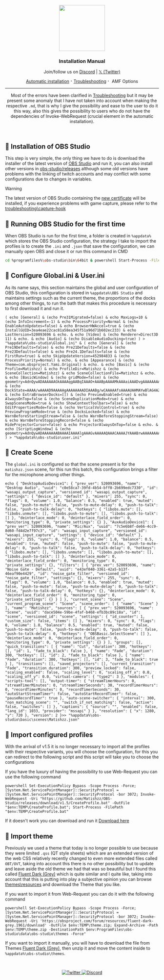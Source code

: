 <div align="center">
  <img src="https://jdleongomez.info/es/post/obs/featured.png" height="150">
<h3>Installation Manual</h3>
  </a>
  <p>
    Join/follow us on <a href="https://dsc.gg/matishzz-tweak" target="_blank">Discord</a> | <a href="https://x.com/Matishzz" target="_blank">𝕏 (Twitter)</a>
  </p>
  <p>
    <a href="https://github.com/Matishzz/OBS-Studio">Automatic installation</a> ⠂<a href="https://github.com/Matishzz/OBS-Studio/blob/main/Troubleshooting.md">Troubleshooting</a> ⠂ AMF Options
    
  </p>
</div>  

---

<p align="center">
Most of the errors have been clarified in <a href="https://github.com/Matishzz/OBS-Studio/blob/main/Troubleshooting.md">Troubleshooting</a> but it may be present some anomaly that I have not taken into account when making the respective <code>.md</code>, that is why I give the possibility and ease to the user to do it this way, also this gives the possibility to users who do not have the dependencies of Invoke-WebRequest (crucial element in the automatic installation).
</p>

<br>

## 🔗 Installation of OBS Studio
This step is very simple, the only thing we have to do is download the installer of the latest version of <a href="https://obsproject.com/es/download">OBS Studio</a> and run it, you can also install other versions in <a href="https://github.com/obsproject/obs-studio/releases">obs-studio/releases</a> although some old versions have problems with the linking of twitch accounts and may conflict with some configurations due to changes in variables.
> [!WARNING]
> The latest version of OBS Studio containing the <a href="https://obsproject.com/kb/capture-hook-certificate-update">new certificate</a> will be installed, if you experience problems with game capture, please refer to the <a href="https://github.com/Matishzz/OBS-Studio/blob/main/Troubleshooting.md#game-capture-does-not-work-">troubleshooting\capture-hook</a>


## 📌 Running OBS Studio for the first time
When OBS Studio is run for the first time, a folder is created in `%appdata%` which stores the OBS Studio configuration, the strategy I take to import the profiles is to create the `.ini` and `.json` that save the configuration, we can manually open OBS and close it or run this command in CMD
```bash
cd %programfiles%\obs-studio\bin\64bit & powershell Start-Process -FilePath "obs64.exe" -WindowStyle Minimized & timeout /t 3 >nul & powershell stop-process -ProcessName obs64 -Force
```

## 🎈 Configure Global.ini & User.ini
As its name says, this section maintains the global and user configuration of OBS Studio, this configuration is stored in `%appdata%\OBS Studio` and maintains settings such as the current theme, the proportions of the docks among other things, to run the bath that makes this procedure is necessary to first download it and run it.
```batch
( echo [General] & (echo Pre31Migrated=false) & echo MaxLogs=10 & (echo InfoIncrement=-1) & echo ProcessPriority=Normal & (echo EnableAutoUpdates=false) & echo BrowserHWAccel=true & (echo InstallGUID=3ea4eae22cac81a58ea345f51a96d71b602ec233) & echo LastVersion=520093696 & echo. & echo [Video] & (echo Renderer=Direct3D 11) & echo. & echo [Audio] & (echo DisableAudioDucking=true) ) > "%appdata%\obs-studio\Global.ini" & ( echo [General] & (echo Pre19Defaults=false) & echo Pre21Defaults=false & (echo Pre23Defaults=false) & echo Pre24.1Defaults=false & (echo FirstRun=true) & echo SkipUpdateVersion=452984833 & (echo ProcessPriority=Normal) & echo. & echo [Appearance] & (echo Theme=com.obsproject.Yami.Original) & echo. & echo [Basic] & (echo Profile=Matishzz) & echo ProfileDir=Matishzz & (echo SceneCollection=Matishzz) & echo SceneCollectionFile=Matishzz & echo. & echo [BasicWindow] & (echo gridMode=false) & (echo geometry=AdnQywADAAAAAAGkAAAAqgAABqIAAAO+AAABpAAAAMkAAAaiAAADvgAAAAAAAAAAB4AAAAGkAAAAyQAABqIAAAO+) & (echo DockState=AAAA/wAAAAD9AAAAAgAAAAAAAADIAAABg/wCAAAAAfsAAAAUAHMAYwBlAG4AZQBzAEQAbwBjAGsBAAAAFwAAAYMAAAChAP///wAAAAMAAAT/AAABNvwBAAAABfsAAAAWAHMAbwB1AHIAYwBlAHMARABvAGMAawEAAAAAAAAAxQAAAJgA////+wAAAB4AdAByAGEAbgBzAGkAdABpAG8AbgBzAEQAbwBjAGsAAAACogAAATAAAAEwAP////sAAAASAHMAdABhAHQAcwBEAG8AYwBrAQAAAMkAAAJfAAACXwD////7AAAAEgBtAGkAeABlAHIARABvAGMAawEAAAMsAAABHwAAALYA////+wAAABgAYwBvAG4AdAByAG8AbABzAEQAbwBjAGsBAAAETwAAALAAAACwAP///wAABDMAAAGDAAAABAAAAAQAAAAIAAAACPwAAAAA) & (echo ExtraBrowserDocks=[]) & (echo PreviewEnabled=true) & echo AlwaysOnTop=false & (echo SceneDuplicationMode=true) & echo SwapScenesMode=true & (echo ShowContextToolbars=false) & echo EditPropertiesMode=false & (echo VerticalVolControl=true) & echo PreviewProgramMode=true & (echo DocksLocked=false) & echo WarnBeforeStartingStream=false & (echo WarnBeforeStoppingStream=false) & echo WarnBeforeStoppingRecord=false & (echo HideProjectorCursor=false) & echo ProjectorAlwaysOnTop=false & echo. & echo [ScriptLogWindow] & (echo geometry=AdnQywADAAAAAAABAAAAIAAAAlgAAAGvAAAAAQAAACAAAAJYAAABrwAAAAAAAAAAB4AAAAABAAAAIAAAAlgAAAGv) ) > "%appdata%\obs-studio\user.ini"
```

## 🔌 Create Scene
The `global.ini` is configured so that the scene present is for the `matishzz.json` scene, for this run this batch, this configuration brings a filter for the microphone among other things.
```batch
echo { "DesktopAudioDevice1": { "prev_ver": 520093696, "name": "Desktop Audio", "uuid": "c0e58ca7-39fd-4b54-bff0-2b699edc7330", "id": "wasapi_output_capture", "versioned_id": "wasapi_output_capture", "settings": { "device_id": "default" }, "mixers": 255, "sync": 0, "flags": 0, "volume": 1.0, "balance": 0.5, "enabled": true, "muted": false, "push-to-mute": false, "push-to-mute-delay": 0, "push-to-talk": false, "push-to-talk-delay": 0, "hotkeys": { "libobs.mute": [], "libobs.unmute": [], "libobs.push-to-mute": [], "libobs.push-to-talk": [] }, "deinterlace_mode": 0, "deinterlace_field_order": 0, "monitoring_type": 0, "private_settings": {} }, "AuxAudioDevice1": { "prev_ver": 520093696, "name": "Mic/Aux", "uuid": "7c5e6b8f-de66-4cc9-8d60-fd4d2e7f97c3", "id": "wasapi_input_capture", "versioned_id": "wasapi_input_capture", "settings": { "device_id": "default" }, "mixers": 255, "sync": 0, "flags": 0, "volume": 1.0, "balance": 0.5, "enabled": true, "muted": false, "push-to-mute": false, "push-to-mute-delay": 0, "push-to-talk": false, "push-to-talk-delay": 0, "hotkeys": { "libobs.mute": [], "libobs.unmute": [], "libobs.push-to-mute": [], "libobs.push-to-talk": [] }, "deinterlace_mode": 0, "deinterlace_field_order": 0, "monitoring_type": 0, "private_settings": {}, "filters": [ { "prev_ver": 520093696, "name": "Noise Gate - Default", "uuid": "e43ef040-3361-42a5-b13f-46eaf90e4429", "id": "noise_gate_filter", "versioned_id": "noise_gate_filter", "settings": {}, "mixers": 255, "sync": 0, "flags": 0, "volume": 1.0, "balance": 0.5, "enabled": true, "muted": false, "push-to-mute": false, "push-to-mute-delay": 0, "push-to-talk": false, "push-to-talk-delay": 0, "hotkeys": {}, "deinterlace_mode": 0, "deinterlace_field_order": 0, "monitoring_type": 0, "private_settings": {} } ] }, "current_scene": "Scene", "current_program_scene": "Scene", "scene_order": [ { "name": "Scene" } ], "name": "Matishzz", "sources": [ { "prev_ver": 520093696, "name": "Scene", "uuid": "dace504e-59be-4faf-b468-efb3bc89c18a", "id": "scene", "versioned_id": "scene", "settings": { "id_counter": 1, "custom_size": false, "items": [] }, "mixers": 0, "sync": 0, "flags": 0, "volume": 1.0, "balance": 0.5, "enabled": true, "muted": false, "push-to-mute": false, "push-to-mute-delay": 0, "push-to-talk": false, "push-to-talk-delay": 0, "hotkeys": { "OBSBasic.SelectScene": [] }, "deinterlace_mode": 0, "deinterlace_field_order": 0, "monitoring_type": 0, "private_settings": {} } ], "groups": [], "quick_transitions": [ { "name": "Cut", "duration": 300, "hotkeys": [], "id": 1, "fade_to_black": false }, { "name": "Fade", "duration": 300, "hotkeys": [], "id": 2, "fade_to_black": false }, { "name": "Fade", "duration": 300, "hotkeys": [], "id": 3, "fade_to_black": true } ], "transitions": [], "saved_projectors": [], "current_transition": "Fade", "transition_duration": 300, "preview_locked": false, "scaling_enabled": false, "scaling_level": 0, "scaling_off_x": 0.0, "scaling_off_y": 0.0, "virtual-camera": { "type2": 3 }, "modules": { "scripts-tool": [], "output-timer": { "streamTimerHours": 0, "streamTimerMinutes": 0, "streamTimerSeconds": 30, "recordTimerHours": 0, "recordTimerMinutes": 0, "recordTimerSeconds": 30, "autoStartStreamTimer": false, "autoStartRecordTimer": false, "pauseRecordTimer": true }, "auto-scene-switcher": { "interval": 300, "non_matching_scene": "", "switch_if_not_matching": false, "active": false, "switches": [] }, "captions": { "source": "", "enabled": false, "lang_id": 1033, "provider": "mssapi" } }, "resolution": { "x": 1280, "y": 720 }, "version": 2 }>> "%appdata%\obs-studio\basic\scenes\Matishzz.json"
```

## 🧥 Import configured profiles
With the arrival of v1.5 it is no longer necessary to import all the profiles with their respective variants, you will choose the configuration, for this you can redirect to the following script and this script will take you to choose the configurations

If you have the luxury of having the possibility to use Web-Request you can use the following command
```batch
powershell Set-ExecutionPolicy Bypass -Scope Process -Force; [System.Net.ServicePointManager]::SecurityProtocol = [System.Net.ServicePointManager]::SecurityProtocol -bor 3072; Invoke-WebRequest -Uri "https://github.com/Matishzz/OBS-Studio/releases/download/v1.5/CreateProfile.bat" -OutFile "$env:TEMP\CreateProfile.bat"; Start-Process -FilePath "$env:TEMP\CreateProfile.bat"
```
If it doesn't work you can download and run it [Download here](https://github.com/Matishzz/TESTT3/releases/download/v1.5/CreateProfile.bat)

## 📝 Import theme 
Previously we used a theme that today is no longer possible to use because they were limited `.qss` (QT style sheets) which are an extended version of the web CSS relatively recently changed to even more extended files called `OBT/OVT`, taking into account this there is no other possibility but to update and leave aside the old theme we had that was so beautiful but I found this called <a href="https://obsproject.com/forum/resources/fluent-dark-grey.1961/">Fluent Dark (Grey)</a> which is quite similar and I quite like, taking into account that this is putting into play a subjective opinion you can browse <a href="https://obsproject.com/forum/resources/categories/themes.10/">themes\resources</a> and download the Theme that you like. 

If you want to import it from Web-Request you can do it with the following command
```batch
powershell Set-ExecutionPolicy Bypass -Scope Process -Force; [System.Net.ServicePointManager]::SecurityProtocol = [System.Net.ServicePointManager]::SecurityProtocol -bor 3072; Invoke-WebRequest -Uri 'https://obsproject.com/forum/resources/fluent-dark-grey.1961/download' -OutFile $env:TEMP\theme.zip; Expand-Archive -Path $env:TEMP\theme.zip -DestinationPath $env:ProgramFiles\obs-studio\data\obs-studio\themes -Force"
```

If you want to import it manually, you will have to download the file from Themes <a href="https://obsproject.com/forum/resources/fluent-dark-grey.1961/">Fluent Dark (Grey)</a>, then unzip it and move the content inside to <code>%appdata%\obs-studio\themes</code>.

<br>

<p align="center">
  <a href="https://twitter.com/Matishzz">
    <img src="https://img.shields.io/badge/-Twitter-black?style=for-the-badge&logo=twitter" alt="Twitter">
  </a>
  <a href="https://discord.io/MatishzzTweaking">
    <img src="https://img.shields.io/badge/-Discord-black?style=for-the-badge&logo=discord" alt="Discord">
  </a>
</p>
